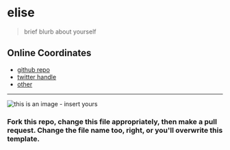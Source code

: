 # elise

> brief blurb about yourself

## Online Coordinates

+ [github repo](https://github.com/elisebigley)
+ [twitter handle](https://twitter.com/eliseab2)
+ [other](http://self.evident.right)

----

![this is an image - insert yours](http://dhcu.ca/file/b19aebc8d32bb91c6aec3a14d4c80188/thumb.jpg)

### Fork this repo, change this file appropriately, then make a pull request. Change the file name too, right, or you'll overwrite this template.
